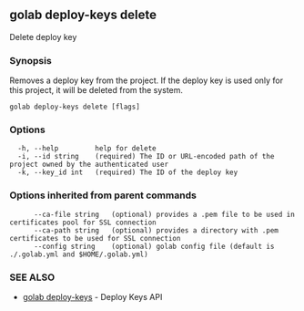 ## golab deploy-keys delete

Delete deploy key

### Synopsis


Removes a deploy key from the project. If the deploy key is used only for this project, it will be deleted from the system.

```
golab deploy-keys delete [flags]
```

### Options

```
  -h, --help         help for delete
  -i, --id string    (required) The ID or URL-encoded path of the project owned by the authenticated user
  -k, --key_id int   (required) The ID of the deploy key
```

### Options inherited from parent commands

```
      --ca-file string   (optional) provides a .pem file to be used in certificates pool for SSL connection
      --ca-path string   (optional) provides a directory with .pem certificates to be used for SSL connection
      --config string    (optional) golab config file (default is ./.golab.yml and $HOME/.golab.yml)
```

### SEE ALSO
* [golab deploy-keys](golab_deploy-keys.md)	 - Deploy Keys API

